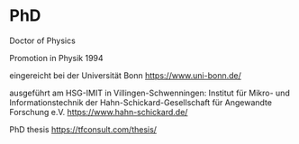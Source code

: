 # PhD

Doctor of Physics

Promotion in Physik 1994

eingereicht bei der Universität Bonn https://www.uni-bonn.de/

ausgeführt am HSG-IMIT in Villingen-Schwenningen: Institut für Mikro- und Informationstechnik der Hahn-Schickard-Gesellschaft für Angewandte Forschung e.V. https://www.hahn-schickard.de/


PhD thesis 
https://tfconsult.com/thesis/


